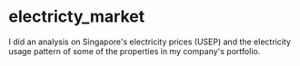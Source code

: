 # electricty_market
I did an analysis on Singapore's electricity prices (USEP) and the electricity usage pattern of some of the properties in my company's portfolio.
